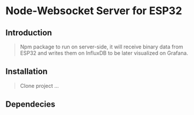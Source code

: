 # Node-Websocket Server for ESP32

## Introduction
> Npm package to run on server-side, it will receive binary data from ESP32 and writes them on InfluxDB to be later visualized on Grafana.

## Installation
> Clone project ...

## Dependecies
